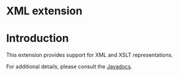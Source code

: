 XML extension
=============

Introduction
============

This extension provides support for XML and XSLT representations.

For additional details, please consult the
[Javadocs](http://www.restlet.org/documentation/2.0/jse/ext/org/restlet/ext/xml/package-summary.html).

